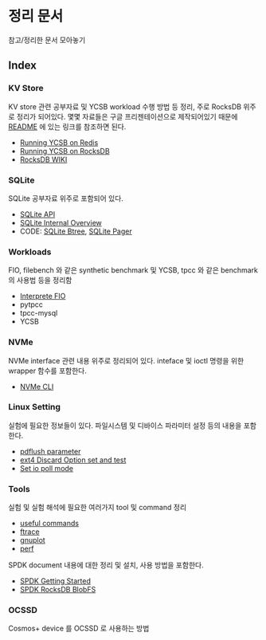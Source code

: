 # 정리 문서 
참고/정리한 문서 모아놓기

## Index

### KV Store
KV store 관련 공부자료 및 YCSB workload 수행 방법 등 정리, 주로 RocksDB 위주로 정리가 되어있다. 몇몇 자료들은 구글 프리젠테이션으로 제작되어있기 때문에 [README](https://github.com/Csoyee/documents/blob/master/KVStore/README.md) 에 있는 링크를 참조하면 된다. 
- [Running YCSB on Redis](https://github.com/Csoyee/documents/blob/master/KVStore/Redis_YCSB.md)
- [Running YCSB on RocksDB](https://github.com/Csoyee/documents/blob/master/KVStore/RocksDB_YCSB.md)
- [RocksDB WIKI](https://github.com/Csoyee/documents/tree/master/KVStore/rocksdbWIKI)

### SQLite
SQLite 공부자료 위주로 포함되어 있다. 
- [SQLite API](https://github.com/Csoyee/documents/blob/master/SQLite/SQLite_API.md)
- [SQLite Internal Overview](https://github.com/Csoyee/documents/blob/master/SQLite/SQLite_Internals.md)
- CODE: [SQLite Btree](https://github.com/Csoyee/documents/blob/master/SQLite/SQLite_Btree.md), [SQLite Pager](https://github.com/Csoyee/documents/blob/master/SQLite/SQLite_Pager.md)

### Workloads
FIO, filebench 와 같은 synthetic benchmark 및 YCSB, tpcc 와 같은 benchmark 의 사용법 등을 정리함
- [Interprete FIO](https://github.com/Csoyee/documents/blob/master/Workload/FIO_interprete.md)
- pytpcc
- tpcc-mysql
- YCSB

### NVMe
NVMe interface 관련 내용 위주로 정리되어 있다. inteface 및 ioctl 명령을 위한 wrapper 함수를 포함한다.
- [NVMe CLI](https://github.com/Csoyee/documents/blob/master/nvme/nvme-cli.md)

### Linux Setting
실험에 필요한 정보들이 있다. 파일시스템 및 디바이스 파라미터 설정 등의 내용을 포함한다. 
- [pdflush parameter](https://github.com/Csoyee/documents/blob/master/Linux_Setting/DirtySync.md)
- [ext4 Discard Option set and test](https://github.com/Csoyee/documents/blob/master/EXT4_discard.md)
- [Set io poll mode](https://github.com/Csoyee/documents/blob/master/io_polling.md)

### Tools 
실험 및 실험 해석에 필요한 여러가지 tool 및 command 정리
- [useful commands](https://github.com/Csoyee/documents/blob/master/tool/useful_command.md)
- [ftrace](https://github.com/Csoyee/documents/blob/master/tool/ftrace.md)
- [gnuplot](https://github.com/Csoyee/documents/blob/master/tool/gnuplot.md)
- [perf](https://github.com/Csoyee/documents/blob/master/tool/perf.md)


SPDK document 내용에 대한 정리 및 설치, 사용 방법을 포함한다.
- [SPDK Getting Started](https://github.com/Csoyee/documents/blob/master/spdk/SPDK_GetStarted.md)
- [SPDK RocksDB BlobFS](https://github.com/Csoyee/documents/blob/master/spdk/RocksDB_BlobFS.md)

### OCSSD
Cosmos+ device 를 OCSSD 로 사용하는 방법 
